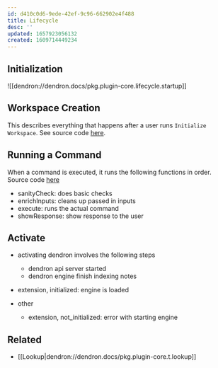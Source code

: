 ```yaml
---
id: d410c0d6-9ede-42ef-9c96-662902e4f488
title: Lifecycle
desc: ''
updated: 1657923056132
created: 1609714449234
---
```


## Initialization

![[dendron://dendron.docs/pkg.plugin-core\.lifecycle\.startup]]

## Workspace Creation

This describes everything that happens after a user runs `Initialize Workspace`. See source code [here](https://github.com/dendronhq/dendron/blob/master/packages/plugin-core/src/commands/SetupWorkspace.ts#L37:L37).

## Running a Command

When a command is executed, it runs the following functions in order. Source code [here](https://github.com/dendronhq/dendron/blob/master/packages/plugin-core/src/commands/base.ts#L40:L40)

- sanityCheck: does basic checks
- enrichInputs: cleans up passed in inputs
- execute: runs the actual command
- showResponse: show response to the user

## Activate

- activating dendron involves the following steps

  - dendron api server started
  - dendron engine finish indexing notes

- extension, initialized: engine is loaded

- other
  - extension, not_initialized: error with starting engine

## Related
- [[Lookup|dendron://dendron.docs/pkg.plugin-core.t.lookup]]
